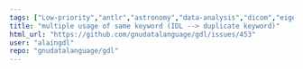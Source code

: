 ```yaml
---
tags: ["Low-priority","antlr","astronomy","data-analysis","dicom","eigen3","fits-files","geophysics","grib","gsl-library","hdf","hdf5","mapping","netcdf","plotting","plplot","programming-language","pv-wave","python","scientific-computing","scientific-visualization"]
title: "multiple usage of same keyword (IDL --> duplicate keyword)"
html_url: "https://github.com/gnudatalanguage/gdl/issues/453"
user: "alaingdl"
repo: "gnudatalanguage/gdl"
---
```


